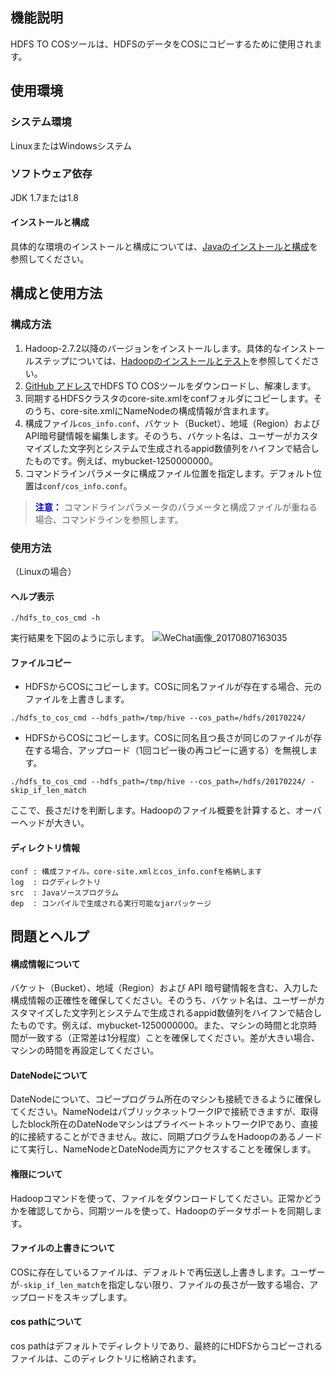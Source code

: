 ## 機能説明
HDFS TO COSツールは、HDFSのデータをCOSにコピーするために使用されます。
## 使用環境
### システム環境
LinuxまたはWindowsシステム
### ソフトウェア依存
JDK 1.7または1.8 
#### インストールと構成
具体的な環境のインストールと構成については、[Javaのインストールと構成](https://cloud.tencent.com/document/product/436/10865)を参照してください。
## 構成と使用方法
### 構成方法
1. Hadoop-2.7.2以降のバージョンをインストールします。具体的なインストールステップについては、[Hadoopのインストールとテスト](/doc/product/436/10867)を参照してください。
2. [GitHub アドレス](https://github.com/tencentyun/hdfs_to_cos_tools)でHDFS TO COSツールをダウンロードし、解凍します。
3. 同期するHDFSクラスタのcore-site.xmlをconfフォルダにコピーします。そのうち、core-site.xmlにNameNodeの構成情報が含まれます。
4. 構成ファイル`cos_info.conf`、バケット（Bucket）、地域（Region）およびAPI暗号鍵情報を編集します。そのうち、バケット名は、ユーザーがカスタマイズした文字列とシステムで生成されるappid数値列をハイフンで結合したものです。例えば、mybucket-1250000000。
5. コマンドラインパラメータに構成ファイル位置を指定します。デフォルト位置は`conf/cos_info.conf`。
> <font color="#0000cc">**注意：** </font>
コマンドラインパラメータのパラメータと構成ファイルが重ねる場合、コマンドラインを参照します。

### 使用方法
（Linuxの場合）
#### ヘルプ表示
```
./hdfs_to_cos_cmd -h
```
実行結果を下図のように示します。
![WeChat画像_20170807163035](//mc.qcloudimg.com/static/img/dcff34d37928c0d8b9c4b45c25ac116e/image.png)

#### ファイルコピー
- HDFSからCOSにコピーします。COSに同名ファイルが存在する場合、元のファイルを上書きします。
```
./hdfs_to_cos_cmd --hdfs_path=/tmp/hive --cos_path=/hdfs/20170224/
```
-  HDFSからCOSにコピーします。COSに同名且つ長さが同じのファイルが存在する場合、アップロード（1回コピー後の再コピーに適する）を無視します。
```
./hdfs_to_cos_cmd --hdfs_path=/tmp/hive --cos_path=/hdfs/20170224/ -skip_if_len_match
```
ここで、長さだけを判断します。Hadoopのファイル概要を計算すると、オーバーヘッドが大きい。

#### ディレクトリ情報
```
conf : 構成ファイル。core-site.xmlとcos_info.confを格納します
log  : ログディレクトリ
src  : Javaソースプログラム
dep  : コンパイルで生成される実行可能なjarパッケージ
```
## 問題とヘルプ
#### 構成情報について
バケット（Bucket）、地域（Region）および API 暗号鍵情報を含む、入力した構成情報の正確性を確保してください。そのうち、バケット名は、ユーザーがカスタマイズした文字列とシステムで生成されるappid数値列をハイフンで結合したものです。例えば、mybucket-1250000000。また、マシンの時間と北京時間が一致する（正常差は1分程度）ことを確保してください。差が大きい場合、マシンの時間を再設定してください。
#### DateNodeについて
DateNodeについて、コピープログラム所在のマシンも接続できるように確保してください。NameNodeはパブリックネットワークIPで接続できますが、取得したblock所在のDateNodeマシンはプライベートネットワークIPであり、直接的に接続することができません。故に、同期プログラムをHadoopのあるノードにて実行し、NameNodeとDateNode両方にアクセスすることを確保します。
#### 権限について
Hadoopコマンドを使って、ファイルをダウンロードしてください。正常かどうかを確認してから、同期ツールを使って、Hadoopのデータサポートを同期します。
#### ファイルの上書きについて
COSに存在しているファイルは、デフォルトで再伝送し上書きします。ユーザーが`-skip_if_len_match`を指定しない限り、ファイルの長さが一致する場合、アップロードをスキップします。
#### cos pathについて
 cos pathはデフォルトでディレクトリであり、最終的にHDFSからコピーされるファイルは、このディレクトリに格納されます。

